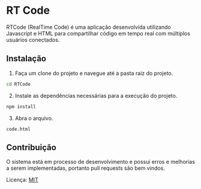 # RT Code

RTCode (RealTime Code) é uma aplicação desenvolvida utilizando Javascript e HTML para compartilhar código em tempo real com múltiplos usuários conectados.

## Instalação

1. Faça um clone do projeto e navegue até a pasta raiz do projeto.

```bash
cd RTCode
```

2. Instale as dependências necessárias para a execução do projeto.

```bash
npm install
```

3. Abra o arquivo.

```
code.html
```

## Contribuição
O sistema está em processo de desenvolvimento e possui erros e melhorias a serem implementadas, portanto pull requests são bem vindos.

Licença: 
[MIT](https://choosealicense.com/licenses/mit/)
